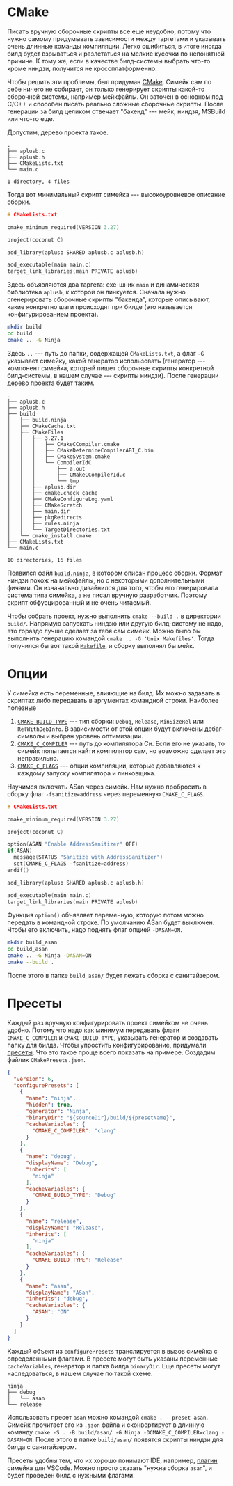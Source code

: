 # CMake

Писать вручную сборочные скрипты все еще неудобно, потому что нужно самому
придумывать зависимости между таргетами и указывать очень длинные команды
компиляции. Легко ошибиться, в итоге иногда билд будет взрываться и разлетаться
на мелкие кусочки по непонятной причине. К тому же, если в качестве билд-системы
выбрать что-то кроме ниндзи, получится не кроссплатформенно.

Чтобы решить эти проблемы, был придуман [CMake](https://cmake.org/). Симейк сам
по себе ничего не собирает, он только генерирует скрипты какой-то сборочной
системы, например мейкфайлы. Он заточен в основном под C/C++ и способен писать
реально сложные сборочные скрипты. После генерации за билд целиком отвечает
"бакенд" --- мейк, ниндзя, MSBuild или что-то еще.

Допустим, дерево проекта такое.
```
.
├── aplusb.c
├── aplusb.h
├── CMakeLists.txt
└── main.c

1 directory, 4 files
```
Тогда вот минимальный скрипт симейка --- высокоуровневое описание сборки.
```c
# CMakeLists.txt

cmake_minimum_required(VERSION 3.27)

project(coconut C)

add_library(aplusb SHARED aplusb.c aplusb.h)

add_executable(main main.c)
target_link_libraries(main PRIVATE aplusb)
```
Здесь объявляются два таргета: exe-шник `main` и динамическая библиотека
`aplusb`, к которой он линкуется. Сначала нужно сгенерировать сборочные скрипты
"бакенда", которые описывают, какие конкретно шаги происходят при билде (это
называется конфигурированием проекта).
```bash
mkdir build
cd build
cmake .. -G Ninja
```
Здесь `..` --- путь до папки, содержащей `CMakeLists.txt`, а флаг `-G`
указывает симейку, какой генератор использовать (генератор --- компонент
симейка, который пишет сборочные скрипты конкретной билд-системы, в нашем случае
--- скрипты ниндзи). После генерации дерево проекта будет таким.
```
.
├── aplusb.c
├── aplusb.h
├── build
│   ├── build.ninja
│   ├── CMakeCache.txt
│   ├── CMakeFiles
│   │   ├── 3.27.1
│   │   │   ├── CMakeCCompiler.cmake
│   │   │   ├── CMakeDetermineCompilerABI_C.bin
│   │   │   ├── CMakeSystem.cmake
│   │   │   └── CompilerIdC
│   │   │       ├── a.out
│   │   │       ├── CMakeCCompilerId.c
│   │   │       └── tmp
│   │   ├── aplusb.dir
│   │   ├── cmake.check_cache
│   │   ├── CMakeConfigureLog.yaml
│   │   ├── CMakeScratch
│   │   ├── main.dir
│   │   ├── pkgRedirects
│   │   ├── rules.ninja
│   │   └── TargetDirectories.txt
│   └── cmake_install.cmake
├── CMakeLists.txt
└── main.c

10 directories, 16 files
```
Появился файл [`build.ninja`](build.ninja), в котором описан процесс сборки.
Формат ниндзи похож на мейкфайлы, но с некоторыми дополнительными фичами. Он
изначально дизайнился для того, чтобы его генерировала система типа симейка, а
не писал вручную разработчик. Поэтому скрипт обфусцированный и не очень
читаемый.

Чтобы собрать проект, нужно выполнить `cmake --build .` в директории `build/`.
Напрямую запускать ниндзю или другую билд-систему не надо, это гораздо
лучше сделает за тебя сам симейк. Можно было бы выполнить генерацию командой
`cmake .. -G 'Unix Makefiles'`. Тогда получился бы вот такой
[`Makefile`](Makefile), и сборку выполнял бы мейк.

# Опции

У симейка есть переменные, влияющие на билд. Их можно задавать в скриптах
либо передавать в аргументах командной строки. Наиболее полезные
1. [`CMAKE_BUILD_TYPE`](https://cmake.org/cmake/help/latest/variable/CMAKE_BUILD_TYPE.html)
   --- тип сборки: `Debug`, `Release`, `MinSizeRel` или `RelWithDebInfo`. В
   зависимости от этой опции будут включены дебаг-символы и выбран уровень
   оптимизации.
1. [`CMAKE_C_COMPILER`](https://cmake.org/cmake/help/latest/variable/CMAKE_LANG_COMPILER.html)
   --- путь до компилятора Си. Если его не указать, то симейк попытается
   найти компилятор сам, но возможно сделает это неправильно.
1. [`CMAKE_C_FLAGS`](https://cmake.org/cmake/help/latest/variable/CMAKE_LANG_FLAGS.html)
   --- опции компиляции, которые добавляются к каждому запуску компилятора и
   линковщика.

Научимся включать ASan через симейк. Нам нужно пробросить в сборку флаг
`-fsanitize=address` через переменную `CMAKE_C_FLAGS`.
```c
# CMakeLists.txt

cmake_minimum_required(VERSION 3.27)

project(coconut C)

option(ASAN "Enable AddressSanitizer" OFF)
if(ASAN)
  message(STATUS "Sanitize with AddressSanitizer")
  set(CMAKE_C_FLAGS -fsanitize=address)
endif()

add_library(aplusb SHARED aplusb.c aplusb.h)

add_executable(main main.c)
target_link_libraries(main PRIVATE aplusb)
```
Функция `option()` объявляет переменную, которую потом можно передать в
командной строке. По умолчанию ASan будет выключен. Чтобы его включить, надо
поднять флаг опцией `-DASAN=ON`.
```bash
mkdir build_asan
cd build_asan
cmake .. -G Ninja -DASAN=ON
cmake --build .
```
После этого в папке `build_asan/` будет лежать сборка с санитайзером.

# Пресеты

Каждый раз вручную конфигурировать проект симейком не очень удобно. Потому что
надо как минимум передавать флаги `CMAKE_C_COMPILER` и `CMAKE_BUILD_TYPE`,
указывать генератор и создавать папку для билда. Чтобы упростить
конфигурирование, придумали
[пресеты](https://cmake.org/cmake/help/latest/manual/cmake-presets.7.html). Что
это такое проще всего показать на примере. Создадим файлик `CMakePresets.json`.
```json
{
  "version": 6,
  "configurePresets": [
    {
      "name": "ninja",
      "hidden": true,
      "generator": "Ninja",
      "binaryDir": "${sourceDir}/build/${presetName}",
      "cacheVariables": {
        "CMAKE_C_COMPILER": "clang"
      }
    },
    {
      "name": "debug",
      "displayName": "Debug",
      "inherits": [
        "ninja"
      ],
      "cacheVariables": {
        "CMAKE_BUILD_TYPE": "Debug"
      }
    },
    {
      "name": "release",
      "displayName": "Release",
      "inherits": [
        "ninja"
      ],
      "cacheVariables": {
        "CMAKE_BUILD_TYPE": "Release"
      }
    },
    {
      "name": "asan",
      "displayName": "ASan",
      "inherits": "debug",
      "cacheVariables": {
        "ASAN": "ON"
      }
    }
  ]
}
```

Каждый объект из `configurePresets` транслируется в вызов симейка с
определенными флагами. В пресете могут быть указаны переменные `cacheVariables`,
генератор и папка билда `binaryDir`. Еще пресеты могут наследоваться, в нашем
случае по такой схеме.
```
ninja
├── debug
│   └── asan
└── release
```
Использовать пресет `asan` можно командой `cmake . --preset asan`. Симейк
прочитает его из `.json` файла и сконвертирует в длинную команду `cmake
-S . -B build/asan/ -G Ninja -DCMAKE_C_COMPILER=clang -DASAN=ON`. После этого в
папке `build/asan/` появятся скрипты ниндзи для билда с санитайзером.

Пресеты удобны тем, что их хорошо понимают IDE, например,
[плагин](https://marketplace.visualstudio.com/items?itemName=ms-vscode.cmake-tools)
симейка для VSCode. Можно просто сказать "нужна сборка `asan`", и будет проведен
билд с нужными флагами.
